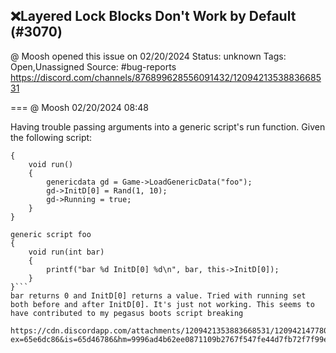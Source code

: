 ## ❌Layered Lock Blocks Don't Work by Default (#3070)
@ Moosh opened this issue on 02/20/2024
Status: unknown
Tags: Open,Unassigned
Source: #bug-reports https://discord.com/channels/876899628556091432/1209421353883668531


=== @ Moosh 02/20/2024 08:48

Having trouble passing arguments into a generic script's run function. Given the following script:
```global script active
{
    void run()
    {
        genericdata gd = Game->LoadGenericData("foo");
        gd->InitD[0] = Rand(1, 10);
        gd->Running = true;
    }
}

generic script foo
{
    void run(int bar)
    {
        printf("bar %d InitD[0] %d\n", bar, this->InitD[0]);
    }
}```
bar returns 0 and InitD[0] returns a value. Tried with running set both before and after InitD[0]. It's just not working. This seems to have contributed to my pegasus boots script breaking

https://cdn.discordapp.com/attachments/1209421353883668531/1209421477804384318/GenericScriptInitD.qst?ex=65e6dc86&is=65d46786&hm=9996ad4b62ee0871109b2767f547fe44d7fb72f7f99e7c61232ae32f14567eee&

